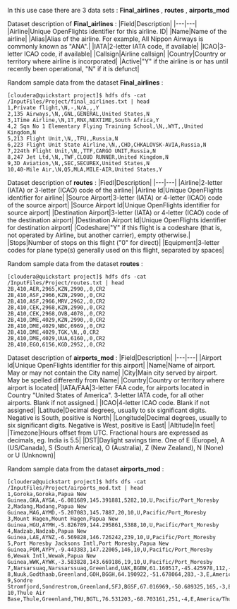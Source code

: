 In this use case there are 3 data sets : **Final_airlines** , **routes** , **airports_mod**


Dataset description of **Final_airlines** : 
|Field|Description|
|---|---|
|Airline|Unique OpenFlights identifier for this airline. ID|
|Name|Name of the airline|
|Alias|Alias of the airline. For example, All Nippon Airways is commonly known as "ANA".|
|IATA|2-letter IATA code, if available|
|ICAO|3-letter ICAO code, if available|
|Callsign|Airline callsign|
|Country|Country or territory where airline is incorporated|
|Active|"Y" if the airline is or has until recently been operational, "N" if it is defunct|


Random sample data from the dataset **Final_airlines** :
```
[cloudera@quickstart project]$ hdfs dfs -cat /InputFiles/Project/final_airlines.txt | head
1,Private flight,\N,-,N/A,,,Y
2,135 Airways,\N,,GNL,GENERAL,United States,N
3,1Time Airline,\N,1T,RNX,NEXTIME,South Africa,Y
4,2 Sqn No 1 Elementary Flying Training School,\N,,WYT,,United Kingdom,N
5,213 Flight Unit,\N,,TFU,,Russia,N
6,223 Flight Unit State Airline,\N,,CHD,CHKALOVSK-AVIA,Russia,N
7,224th Flight Unit,\N,,TTF,CARGO UNIT,Russia,N
8,247 Jet Ltd,\N,,TWF,CLOUD RUNNER,United Kingdom,N
9,3D Aviation,\N,,SEC,SECUREX,United States,N
10,40-Mile Air,\N,Q5,MLA,MILE-AIR,United States,Y
```

Dataset description of **routes** :
|Fiedl|Description|
|---|---|
|Airline|2-letter (IATA) or 3-letter (ICAO) code of the airline|
|Airline Id|Unique OpenFlights identifier for airline|
|Source Airport|3-letter (IATA) or 4-letter (ICAO) code of the source airport|
|Source Airport Id|Unique OpenFlights identifier for source airport|
|Destination Airport|3-letter (IATA) or 4-letter (ICAO) code of the destination airport|
|Destination Airport Id|Unique OpenFlights identifier for destination airport|
|Codeshare|"Y" if this flight is a codeshare (that is, not operated by Airline, but another carrier), empty otherwise.|
|Stops|Number of stops on this flight ("0" for direct)|
|Equipment|3-letter codes for plane type(s) generally used on this flight, separated by spaces|


Random sample data from the dataset **routes** :
```
[cloudera@quickstart project]$ hdfs dfs -cat /InputFiles/Project/routes.txt | head
2B,410,AER,2965,KZN,2990,,0,CR2
2B,410,ASF,2966,KZN,2990,,0,CR2
2B,410,ASF,2966,MRV,2962,,0,CR2
2B,410,CEK,2968,KZN,2990,,0,CR2
2B,410,CEK,2968,OVB,4078,,0,CR2
2B,410,DME,4029,KZN,2990,,0,CR2
2B,410,DME,4029,NBC,6969,,0,CR2
2B,410,DME,4029,TGK,\N,,0,CR2
2B,410,DME,4029,UUA,6160,,0,CR2
2B,410,EGO,6156,KGD,2952,,0,CR2
```

Dataset description of **airports_mod** :
|Field|Description|
|---|---|
|Airport Id|Unique OpenFlights identifier for this airport|
|Name|Name of airport. May or may not contain the City name|
|City|Main city served by airport. May be spelled differently from Name|
|Country|Country or territory where airport is located|
|IATA/FAA|3-letter FAA code, for airports located in Country "United States of America". 3-letter IATA code, for all other airports. Blank if not assigned.|
|ICAO|4-letter ICAO code. Blank if not assigned|
|Latitude|Decimal degrees, usually to six significant digits. Negative is South, positive is North|
|Longitude|Decimal degrees, usually to six significant digits. Negative is West, positive is East|
|Altitude|In feet|
|Timezone|Hours offset from UTC. Fractional hours are expressed as decimals, eg. India is 5.5|
|DST|Daylight savings time. One of E (Europe), A (US/Canada), S (South America), O (Australia), Z (New Zealand), N (None) or U (Unknown)|


Random sample data from the dataset **airports_mod** :
```
[cloudera@quickstart project]$ hdfs dfs -cat /InputFiles/Project/airports_mod.txt | head
1,Goroka,Goroka,Papua New Guinea,GKA,AYGA,-6.081689,145.391881,5282,10,U,Pacific/Port_Moresby
2,Madang,Madang,Papua New Guinea,MAG,AYMD,-5.207083,145.7887,20,10,U,Pacific/Port_Moresby
3,Mount Hagen,Mount Hagen,Papua New Guinea,HGU,AYMH,-5.826789,144.295861,5388,10,U,Pacific/Port_Moresby
4,Nadzab,Nadzab,Papua New Guinea,LAE,AYNZ,-6.569828,146.726242,239,10,U,Pacific/Port_Moresby
5,Port Moresby Jacksons Intl,Port Moresby,Papua New Guinea,POM,AYPY,-9.443383,147.22005,146,10,U,Pacific/Port_Moresby
6,Wewak Intl,Wewak,Papua New Guinea,WWK,AYWK,-3.583828,143.669186,19,10,U,Pacific/Port_Moresby
7,Narsarsuaq,Narssarssuaq,Greenland,UAK,BGBW,61.160517,-45.425978,112,-3,E,America/Godthab
8,Nuuk,Godthaab,Greenland,GOH,BGGH,64.190922,-51.678064,283,-3,E,America/Godthab
9,Sondre Stromfjord,Sondrestrom,Greenland,SFJ,BGSF,67.016969,-50.689325,165,-3,E,America/Godthab
10,Thule Air Base,Thule,Greenland,THU,BGTL,76.531203,-68.703161,251,-4,E,America/Thule
```
